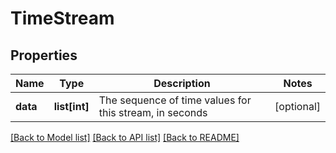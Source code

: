 # TimeStream

## Properties
Name | Type | Description | Notes
------------ | ------------- | ------------- | -------------
**data** | **list[int]** | The sequence of time values for this stream, in seconds | [optional] 

[[Back to Model list]](../README.md#documentation-for-models) [[Back to API list]](../README.md#documentation-for-api-endpoints) [[Back to README]](../README.md)

